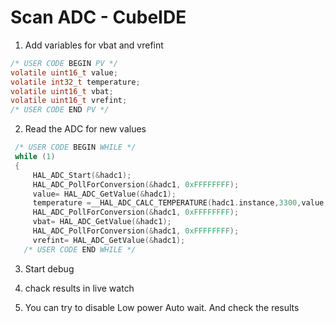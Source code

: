 # Scan ADC - CubeIDE


1. Add variables for vbat and vrefint

```c
/* USER CODE BEGIN PV */
volatile uint16_t value;
volatile int32_t temperature;
volatile uint16_t vbat;
volatile uint16_t vrefint;
/* USER CODE END PV */
```




2. Read the ADC for new values


 ```c
  /* USER CODE BEGIN WHILE */
  while (1)
  {
	  HAL_ADC_Start(&hadc1);
	  HAL_ADC_PollForConversion(&hadc1, 0xFFFFFFFF);
	  value= HAL_ADC_GetValue(&hadc1);
	  temperature =__HAL_ADC_CALC_TEMPERATURE(hadc1.instance,3300,value,ADC_RESOLUTION_14B);
	  HAL_ADC_PollForConversion(&hadc1, 0xFFFFFFFF);
	  vbat= HAL_ADC_GetValue(&hadc1);
	  HAL_ADC_PollForConversion(&hadc1, 0xFFFFFFFF);
	  vrefint= HAL_ADC_GetValue(&hadc1);
    /* USER CODE END WHILE */

```

3. Start debug
4. chack results in live watch


5. You can try to disable Low power Auto wait. And check the results